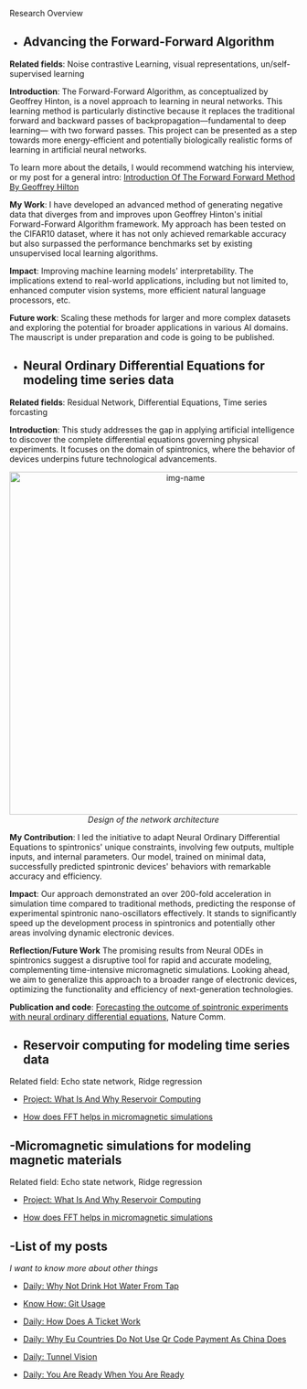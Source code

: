 


Research Overview

- ## Advancing the Forward-Forward Algorithm

**Related fields**: Noise contrastive Learning, visual representations, un/self-supervised learning

**Introduction**: The Forward-Forward Algorithm, as conceptualized by Geoffrey Hinton, is a novel approach to learning in neural networks. This learning method is particularly distinctive because it replaces the traditional forward and backward passes of backpropagation—fundamental to deep learning— with two forward passes. This project can be presented as a step towards more energy-efficient and potentially biologically realistic forms of learning in artificial neural networks. 

To learn more about the details, I would recommend watching his interview, or my post for a general intro: [Introduction Of The Forward Forward Method By Geoffrey Hilton](https://xing-chen18.github.io/Project-Introduction-of-the-forward-forward-method-by-Geoffrey-Hilton/)

**My Work**: I have developed an advanced method of generating negative data that diverges from and improves upon Geoffrey Hinton's initial Forward-Forward Algorithm framework. My approach has been tested on the CIFAR10 dataset, where it has not only achieved remarkable accuracy but also surpassed the performance benchmarks set by existing unsupervised local learning algorithms.

**Impact**: Improving machine learning models' interpretability. The implications extend to real-world applications, including but not limited to, enhanced computer vision systems, more efficient natural language processors, etc.

**Future work**: Scaling these methods for larger and more complex datasets and exploring the potential for broader applications in various AI domains. The mauscript is under preparation and code is going to be published.


- ## Neural Ordinary Differential Equations for modeling time series data

**Related fields**: Residual Network, Differential Equations, Time series forcasting

**Introduction**: This study addresses the gap in applying artificial intelligence to discover the complete differential equations governing physical experiments. It focuses on the domain of spintronics, where the behavior of devices underpins future technological advancements.

<p align="center">
  <img alt="img-name" src="{{ site.baseurl }}/images/NODE.PNG" height="auto" width="600">
    <em>Design of the network architecture</em>
</p>

**My Contribution**: I led the initiative to adapt Neural Ordinary Differential Equations to spintronics' unique constraints, involving few outputs, multiple inputs, and internal parameters. Our model, trained on minimal data, successfully predicted spintronic devices' behaviors with remarkable accuracy and efficiency.

**Impact**: Our approach demonstrated an over 200-fold acceleration in simulation time compared to traditional methods, predicting the response of experimental spintronic nano-oscillators effectively. It stands to significantly speed up the development process in spintronics and potentially other areas involving dynamic electronic devices.

**Reflection/Future Work** The promising results from Neural ODEs in spintronics suggest a disruptive tool for rapid and accurate modeling, complementing time-intensive micromagnetic simulations. Looking ahead, we aim to generalize this approach to a broader range of electronic devices, optimizing the functionality and efficiency of next-generation technologies.

**Publication and code**: [Forecasting the outcome of spintronic experiments with neural ordinary differential equations](https://www.nature.com/articles/s41467-022-28571-7), Nature Comm.

- ## Reservoir computing for modeling time series data

Related field: Echo state network, Ridge regression


- [Project: What Is And Why Reservoir Computing](https://xing-chen18.github.io/Project-What-is-and-why-Reservoir-Computing/)

- [How does FFT helps in micromagnetic simulations](https://xing-chen18.github.io/My-PhD/)


## -Micromagnetic simulations for modeling magnetic materials

Related field: Echo state network, Ridge regression


- [Project: What Is And Why Reservoir Computing](https://xing-chen18.github.io/Project-What-is-and-why-Reservoir-Computing/)

- [How does FFT helps in micromagnetic simulations](https://xing-chen18.github.io/My-PhD/)


## -List of my posts
_I want to know more about other things_ 

- [Daily: Why Not Drink Hot Water From Tap](https://xing-chen18.github.io/Daily-Turning-Up-the-Heat-Why-You-Rethink-Drinking-Warm-Tap-Water/)

- [Know How: Git Usage](https://xing-chen18.github.io/know-how-Git-usage/)

- [Daily: How Does A Ticket Work](https://xing-chen18.github.io/Daily-How-does-a-ticket-work/)

- [Daily: Why Eu Countries Do Not Use Qr Code Payment As China Does](https://xing-chen18.github.io/Daily-Why-Eu-countries-do-not-use-QR-code-payment-as-China-does/)

- [Daily: Tunnel Vision](https://xing-chen18.github.io/Daily-Tunnel-vision/)

- [Daily: You Are Ready When You Are Ready](https://xing-chen18.github.io/Daily-You-are-ready-when-you-are-ready/)

